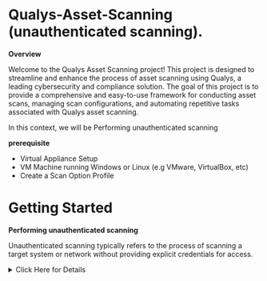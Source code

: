 # Qualys-Asset-Scanning (unauthenticated scanning).
**Overview**

Welcome to the Qualys Asset Scanning project! This project is designed to streamline and enhance the process of asset scanning using Qualys, a leading cybersecurity and compliance solution. The goal of this project is to provide a comprehensive and easy-to-use framework for conducting asset scans, managing scan configurations, and automating repetitive tasks associated with Qualys asset scanning.



In this context, we will be Performing unauthenticated scanning

**prerequisite**

- Virtual Appliance Setup
- VM Machine running Windows or Linux (e.g VMware, VirtualBox, etc)
- Create a Scan Option Profile




# Getting Started

**Performing unauthenticated scanning**

Unauthenticated scanning typically refers to the process of scanning a target system or network without providing explicit credentials for access. 

<details>
  <summary>Click Here for Details</summary>
Here's a general guide on setting up unauthenticated scanning in Qualys:


**Create a New Scan:**


- Log in to Qualys Portal:
  
Access the Qualys Portal using your credentials.

# <img width="367" alt="Screenshot 2023-11-18 153947" src="https://github.com/sunny4lab-project/Qualys-Asset-Scanning./assets/139194279/54a7164f-e58b-4ae2-bbcd-f51a002d298e">


- Navigate to the "Scans" section in the Qualys dashboard.
  # <img width="777" alt="Screenshot 2023-11-18 145758" src="https://github.com/sunny4lab-project/Qualys-Asset-Scanning./assets/139194279/517cb0b9-4b80-4a0b-9dbd-6f476eaf0569">

- Click on "New Scan" to create a new scanning configuration.
 # <img width="819" alt="Screenshot 2023-11-18 150348" src="https://github.com/sunny4lab-project/Qualys-Asset-Scanning./assets/139194279/94ffb97b-dbb8-44ff-84c2-d9dec1a6d3c4">

- Configure Scan Settings:
  
Provide a name for the scan and select the target hosts and the IP ranges that you want to scan.
# <img width="890" alt="Screenshot 2023-11-18 151137" src="https://github.com/sunny4lab-project/Qualys-Asset-Scanning./assets/139194279/e18cb87f-3816-41a0-ba8a-4981bd795c05"><img width="766" alt="Screenshot 2023-11-18 151403" src="https://github.com/sunny4lab-project/Qualys-Asset-Scanning./assets/139194279/f94ecb7b-aaaa-43ca-bdbe-2a8e96221815">


- Select or Click the Lunch Button 🔳
  
 # <img width="805" alt="Screenshot 2023-11-18 153136" src="https://github.com/sunny4lab-project/Qualys-Asset-Scanning./assets/139194279/266fd1d5-c82b-441a-b432-4cf29f6cade7">




This is how your end result should look like.

 <!-- Image tag with HTML styling to create space -->
#  <img width="888" alt="Screenshot 2023-11-18 155338" src="https://github.com/sunny4lab-project/Qualys-Asset-Scanning./assets/139194279/a07bee75-52a1-4f2a-b7de-1b9bb05c089d">

# <img width="888" alt="Screenshot 2023-11-18 155338" src="https://github.com/sunny4lab-project/Qualys-Asset-Scanning./assets/139194279/a07bee75-52a1-4f2a-b7de-1b9bb05c089d">


# <img width="893" alt="Screenshot 2023-11-18 155410" src="https://github.com/sunny4lab-project/Qualys-Asset-Scanning./assets/139194279/6ff7f5ee-396a-486f-b49d-36fe7ee468d6">


</details>

<!-- Your next four paragraphs -->
